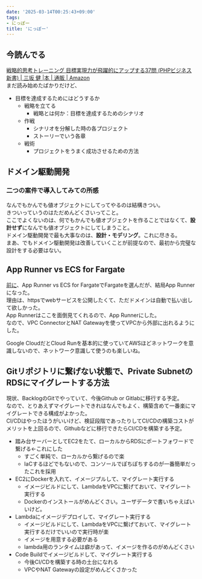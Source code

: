 ```yaml
---
date: '2025-03-14T00:25:43+09:00'
tags:
- にっぽー
title: 'にっぽー'
---
```

## 今読んでる
[戦略的思考トレーニング 目標実現力が飛躍的にアップする37問 (PHPビジネス新書) | 三坂 健 |本 | 通販 | Amazon](https://www.amazon.co.jp/%E6%88%A6%E7%95%A5%E7%9A%84%E6%80%9D%E8%80%83%E3%83%88%E3%83%AC%E3%83%BC%E3%83%8B%E3%83%B3%E3%82%B0-%E7%9B%AE%E6%A8%99%E5%AE%9F%E7%8F%BE%E5%8A%9B%E3%81%8C%E9%A3%9B%E8%BA%8D%E7%9A%84%E3%81%AB%E3%82%A2%E3%83%83%E3%83%97%E3%81%99%E3%82%8B37%E5%95%8F-PHP%E3%83%93%E3%82%B8%E3%83%8D%E3%82%B9%E6%96%B0%E6%9B%B8-%E4%B8%89%E5%9D%82-%E5%81%A5/dp/4569850774)  
まだ読み始めたばかりだけど、  
- 目標を達成するためにはどうするか
  - 戦略を立てる
    - 戦略とは何か：目標を達成するためのシナリオ
  - 作戦
    - シナリオを分解した時の各プロジェクト
    - ストーリーでいう各章
  - 戦術
    - プロジェクトをうまく成功させるための方法


<!--more-->
## ドメイン駆動開発
### 二つの案件で導入してみての所感  
なんでもかんでも値オブジェクトにしてってやるのは結構きつい。  
きついっていうのはただめんどくさいってこと。  
ここでよくないのは、何でもかんでも値オブジェクトを作ることではなくて、**設計せず**になんでも値オブジェクトにしてしまうこと。  
ドメイン駆動開発で最も大事なのは、**設計・モデリング**。これに尽きる。  
まあ、でもドメイン駆動開発は改善していくことが前提なので、最初から完璧な設計をする必要はない。

## App Runner vs ECS for Fargate
[前に](/post/2025-03-11-nippo)、App Runner vs ECS for FargateでFargateを選んだが、結局App Runnerになった。  
理由は、httpsでwebサービスを公開したくて、ただドメインは自動で払い出して欲しかった。  
App Runnerはここを面倒見てくれるので、App Runnerにした。  
なので、VPC ConnectorとNAT Gatewayを使ってVPCから外部に出れるようにした。  

Google CloudだとCloud Runを基本的に使っていてAWSほどネットワークを意識しないので、ネットワーク意識して使うのも楽しいね。

## Gitリポジトリに繋げない状態で、Private SubnetのRDSにマイグレートする方法
現状、BacklogのGitでやっていて、今後Github or Gitlabに移行する予定。  
なので、とりあえずマイグレートできれはなんでもよく、構築含めて一番楽にマイグレートできる構成がよかった。  
CI/CDはやったほうがいいけど、検証段階であったりしてCI/CDの構築コストがメリットを上回るので、Githubなどに移行できたらCI/CDを構築する予定。  

- 踏み台サーバーとしてEC2をたて、ローカルからRDSにポートフォワードで繋げる←これにした
  - すごく単純で、ローカルから繋げるので楽
  - IaCするほどでもないので、コンソールでぽちぽちするのが一番簡単だったこれを採用
- EC2にDockerを入れて、イメージプルして、マイグレート実行する
  - イメージビルドにして、LambdaをVPCに繋げておいて、マイグレート実行する
  - Dockerのインストールがめんどくさい。ユーザデータで書いちゃえばいいけど。
- Lambdaにイメージデプロイして、マイグレート実行する
  - イメージビルドにして、LambdaをVPCに繋げておいて、マイグレート実行するだけでいいので実行時が楽
  - イメージを用意する必要がある
  - lambda用のランタイムは癖があって、イメージを作るのがめんどくさい
- Code Buildでイメージビルドして、マイグレート実行する
  - 今後CI/CDを構築する時の土台になれる
  - VPCやNAT Gatewayの設定がめんどくさかった
